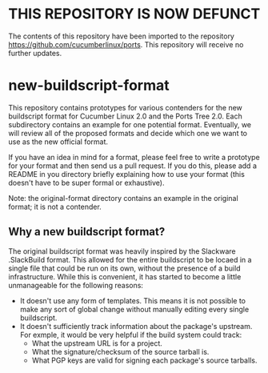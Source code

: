 # THIS REPOSITORY IS NOW DEFUNCT

The contents of this repository have been imported to the repository https://github.com/cucumberlinux/ports. This repository will receive no further updates.

# new-buildscript-format
This repository contains prototypes for various contenders for the new buildscript format for Cucumber Linux 2.0 and the Ports Tree 2.0. Each subdirectory contains an example for one potential format. Eventually, we will review all of the proposed formats and decide which one we want to use as the new official format.

If you have an idea in mind for a format, please feel free to write a prototype for your format and then send us a pull request. If you do this, please add a README in you directory briefly explaining how to use your format (this doesn't have to be super formal or exhaustive).

Note: the original-format directory contains an example in the original format; it is not a contender.

## Why a new buildscript format?
The original buildscript format was heavily inspired by the Slackware .SlackBuild format. This allowed for the entire buildscript to be locaed in a single file that could be run on its own, without the presence of a build infrastructure. While this is convenient, it has started to become a little unmanageable for the following reasons:
* It doesn't use any form of templates. This means it is not possible to make any sort of global change without manually editing every single buildscript.
* It doesn't sufficiently track information about the package's upstream. For exmple, it would be very helpful if the build system could track:
  * What the upstream URL is for a project.
  * What the signature/checksum of the source tarball is.
  * What PGP keys are valid for signing each package's source tarballs.

